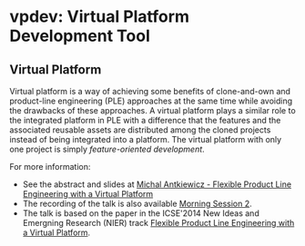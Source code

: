 vpdev: Virtual Platform Development Tool
========================================

Virtual Platform
----------------

Virtual platform is a way of achieving some benefits of clone-and-own and product-line engineering (PLE) approaches at the same time while avoiding the drawbacks of these approaches.
A virtual platform plays a similar role to the integrated platform in PLE with a difference that the features and the associated reusable assets are distributed among the cloned projects instead of being integrated into a platform.
The virtual platform with only one project is simply *feature-oriented development*.

For more information:

* See the abstract and slides at [Michal Antkiewicz - Flexible Product Line Engineering with a Virtual Platform](http://gsd.uwaterloo.ca/PLEWorkshop2013#Antkiewicz)
* The recording of the talk is also available [Morning Session 2](http://gsd.uwaterloo.ca/PLEWorkshop2013#MorningSession2).
* The talk is based on the paper in the ICSE'2014 New Ideas and Emergning Research (NIER) track [Flexible Product Line Engineering with a Virtual Platform](http://gsd.uwaterloo.ca/node/560).

